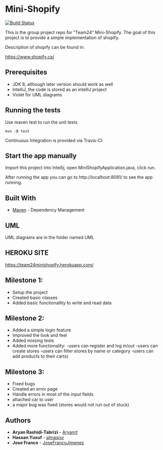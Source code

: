 # Mini-Shopify
[![Build Status](https://travis-ci.com/JoseFrancoJimenez/miniShopify.svg?branch=master)](https://travis-ci.com/JoseFrancoJimenez/miniShopify)

This is the group project repo for “Team24” Mini-Shopify.
The goal of this project is to provide a simple implementation of shopify.

Description of shopify can be found in:

https://www.shopify.ca/

## Prerequisites

* JDK 8, although later version should work as well
* IntelliJ, the code is stored as an intelliJ project
* Violet for UML diagrams


## Running the tests

Use maven test to run the unit tests

```
mvn -B test
```

Continuous Integration is provided via Travis-CI

## Start the app manually

Import this project into Intellij, open MiniShopifyApplication.java, click run. 

After running the app you can go to http://localhost:8081/ to see the app running.

## Built With

* [Maven](https://maven.apache.org/) - Dependency Management

## UML

UML diagrams are in the folder named UML

## HEROKU SITE
https://team24minishopify.herokuapp.com/

## Milestone 1:

* Setup the project
* Created basic classes
* Added basic functionallity to write and read data

## Milestone 2:

* Added a simple login feature
* Improved the look and feel
* Added missing tests
* Added more functionality:
   -users can register and log in/out
   -users can create stores 
   -users can filter stores by name or category 
   -users can add products to their carts)
   
## Milestone 3:

* Fixed bugs
* Created an error page
* Handle errors in most of the input fields 
* attached car to user 
* a major bug was fixed (stores would not run out of stuck) 


## Authors

* **Aryan Rashidi-Tabrizi** - [Aryanrt](https://github.com/Aryanrt)
* **Hassan Yusuf** - [almasrur](https://github.com/almasrur)
* **Jose Franco** - [JoseFrancoJimenez](https://github.com/JoseFrancoJimenez)
